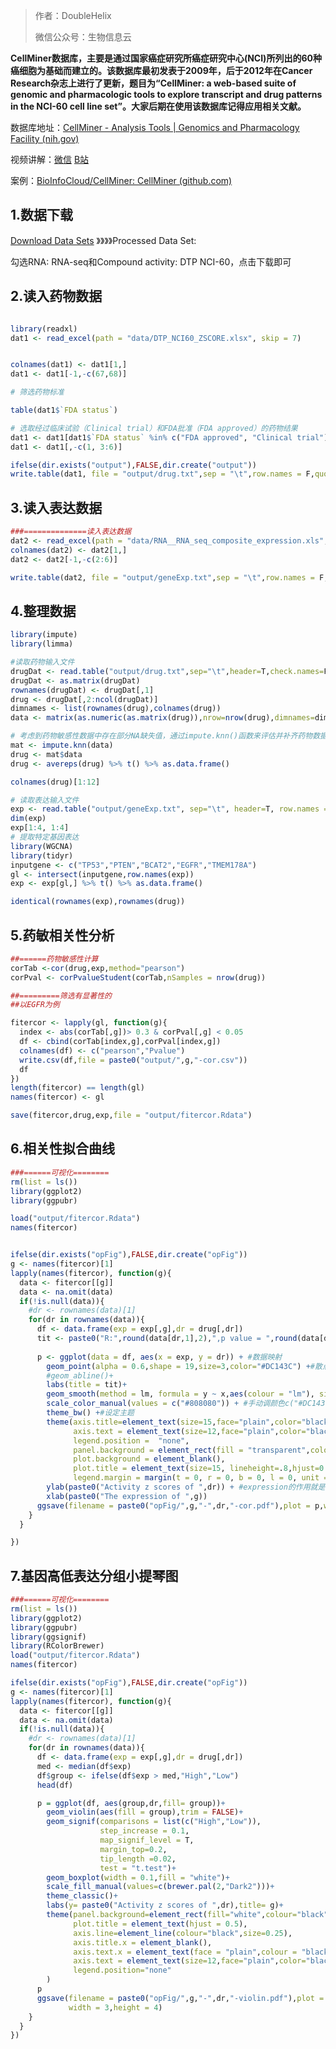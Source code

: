 

> 作者：DoubleHelix
>
> 微信公众号：生物信息云

**CellMiner数据库，主要是通过国家癌症研究所癌症研究中心(NCI)所列出的60种癌细胞为基础而建立的。该数据库最初发表于2009年，后于2012年在Cancer Research杂志上进行了更新，题目为“CellMiner: a web-based suite of genomic and pharmacologic tools to explore transcript and drug patterns in the NCI-60 cell line set”。大家后期在使用该数据库记得应用相关文献。**

数据库地址：[CellMiner - Analysis Tools | Genomics and Pharmacology Facility (nih.gov)](https://discover.nci.nih.gov/cellminer/)

视频讲解：[微信](https://mp.weixin.qq.com/s/eR9wmWJzPj6Oih717qWToA)   [B站](https://www.bilibili.com/video/BV1kP411c7Rs/?vd_source=ad7486d1c0a79f7459d20781ce805fbc)

案例：[BioInfoCloud/CellMiner: CellMiner (github.com)](https://github.com/BioInfoCloud/CellMiner)

## 1.数据下载

[Download Data Sets](https://discover.nci.nih.gov/cellminer/loadDownload.do) 》》》》Processed Data Set: 

勾选RNA: RNA-seq和Compound activity: DTP NCI-60，点击下载即可

## 2.读入药物数据

```R

library(readxl)
dat1 <- read_excel(path = "data/DTP_NCI60_ZSCORE.xlsx", skip = 7)


colnames(dat1) <- dat1[1,]
dat1 <- dat1[-1,-c(67,68)]

# 筛选药物标准

table(dat1$`FDA status`)

# 选取经过临床试验（Clinical trial）和FDA批准（FDA approved）的药物结果
dat1 <- dat1[dat1$`FDA status` %in% c("FDA approved", "Clinical trial"),]
dat1 <- dat1[,-c(1, 3:6)]

ifelse(dir.exists("output"),FALSE,dir.create("output"))
write.table(dat1, file = "output/drug.txt",sep = "\t",row.names = F,quote = F)
```

## 3.读入表达数据

```R
###==============读入表达数据
dat2 <- read_excel(path = "data/RNA__RNA_seq_composite_expression.xls", skip = 9)
colnames(dat2) <- dat2[1,]
dat2 <- dat2[-1,-c(2:6)]

write.table(dat2, file = "output/geneExp.txt",sep = "\t",row.names = F,quote = F)
```

## 4.整理数据

```R
library(impute)
library(limma)

#读取药物输入文件
drugDat <- read.table("output/drug.txt",sep="\t",header=T,check.names=F)
drugDat <- as.matrix(drugDat)
rownames(drugDat) <- drugDat[,1]
drug <- drugDat[,2:ncol(drugDat)]
dimnames <- list(rownames(drug),colnames(drug))
data <- matrix(as.numeric(as.matrix(drug)),nrow=nrow(drug),dimnames=dimnames)

# 考虑到药物敏感性数据中存在部分NA缺失值，通过impute.knn()函数来评估并补齐药物数据。其中，impute.knn()函数是一个使用最近邻平均来估算缺少的表达式数据的函数。
mat <- impute.knn(data)
drug <- mat$data
drug <- avereps(drug) %>% t() %>% as.data.frame()

colnames(drug)[1:12]

# 读取表达输入文件
exp <- read.table("output/geneExp.txt", sep="\t", header=T, row.names = 1, check.names=F)
dim(exp)
exp[1:4, 1:4]
# 提取特定基因表达
library(WGCNA)
library(tidyr)
inputgene <- c("TP53","PTEN","BCAT2","EGFR","TMEM178A")
gl <- intersect(inputgene,row.names(exp))
exp <- exp[gl,] %>% t() %>% as.data.frame()

identical(rownames(exp),rownames(drug))

```

## 5.药敏相关性分析

```R
##======药物敏感性计算
corTab <-cor(drug,exp,method="pearson")
corPval <- corPvalueStudent(corTab,nSamples = nrow(drug))

##=========筛选有显著性的
##以EGFR为例

fitercor <- lapply(gl, function(g){
  index <- abs(corTab[,g])> 0.3 & corPval[,g] < 0.05
  df <- cbind(corTab[index,g],corPval[index,g])
  colnames(df) <- c("pearson","Pvalue")
  write.csv(df,file = paste0("output/",g,"-cor.csv"))
  df
})
length(fitercor) == length(gl)
names(fitercor) <- gl

save(fitercor,drug,exp,file = "output/fitercor.Rdata")
```

## 6.相关性拟合曲线

```R
###======可视化========
rm(list = ls())
library(ggplot2)
library(ggpubr)

load("output/fitercor.Rdata")
names(fitercor)


ifelse(dir.exists("opFig"),FALSE,dir.create("opFig"))
g <- names(fitercor)[1]
lapply(names(fitercor), function(g){
  data <- fitercor[[g]]
  data <- na.omit(data)
  if(!is.null(data)){
    #dr <- rownames(data)[1]
    for(dr in rownames(data)){
      df <- data.frame(exp = exp[,g],dr = drug[,dr])
      tit <- paste0("R:",round(data[dr,1],2),",p value = ",round(data[dr,2],3))
      
      p <- ggplot(data = df, aes(x = exp, y = dr)) + #数据映射
        geom_point(alpha = 0.6,shape = 19,size=3,color="#DC143C") +#散点图，alpha就是点的透明度
        #geom_abline()+
        labs(title = tit)+
        geom_smooth(method = lm, formula = y ~ x,aes(colour = "lm"), size = 1.2,se = T)+
        scale_color_manual(values = c("#808080")) + #手动调颜色c("#DC143C","#00008B", "#808080")
        theme_bw() +#设定主题
        theme(axis.title=element_text(size=15,face="plain",color="black"),
              axis.text = element_text(size=12,face="plain",color="black"),
              legend.position =  "none",
              panel.background = element_rect(fill = "transparent",colour = "black"),
              plot.background = element_blank(),
              plot.title = element_text(size=15, lineheight=.8,hjust=0.5, face="plain"),
              legend.margin = margin(t = 0, r = 0, b = 0, l = 0, unit = "pt"))+
        ylab(paste0("Activity z scores of ",dr)) + #expression的作用就是让log10的10下标
        xlab(paste0("The expression of ",g))
      ggsave(filename = paste0("opFig/",g,"-",dr,"-cor.pdf"),plot = p,width = 5,height = 5)
    }
  }

})

```

## 7.基因高低表达分组小提琴图

```R
###======可视化========
rm(list = ls())
library(ggplot2)
library(ggpubr)
library(ggsignif)
library(RColorBrewer)
load("output/fitercor.Rdata")
names(fitercor)

ifelse(dir.exists("opFig"),FALSE,dir.create("opFig"))
g <- names(fitercor)[1]
lapply(names(fitercor), function(g){
  data <- fitercor[[g]]
  data <- na.omit(data)
  if(!is.null(data)){
    #dr <- rownames(data)[1]
    for(dr in rownames(data)){
      df <- data.frame(exp = exp[,g],dr = drug[,dr])
      med <- median(df$exp)
      df$group <- ifelse(df$exp > med,"High","Low")
      head(df)

      p = ggplot(df, aes(group,dr,fill= group))+ 
        geom_violin(aes(fill = group),trim = FALSE)+
        geom_signif(comparisons = list(c("High","Low")),
                    step_increase = 0.1,
                    map_signif_level = T,
                    margin_top=0.2,
                    tip_length =0.02,
                    test = "t.test")+
        geom_boxplot(width = 0.1,fill = "white")+
        scale_fill_manual(values=c(brewer.pal(2,"Dark2")))+
        theme_classic()+
        labs(y= paste0("Activity z scores of ",dr),title= g)+
        theme(panel.background=element_rect(fill="white",colour="black",size=0.25),
              plot.title = element_text(hjust = 0.5),
              axis.line=element_line(colour="black",size=0.25),
              axis.title.x = element_blank(),
              axis.text.x = element_text(face = "plain",colour = "black"),
              axis.text = element_text(size=12,face="plain",color="black"),
              legend.position="none"
        )
      p
      ggsave(filename = paste0("opFig/",g,"-",dr,"-violin.pdf"),plot = p,
             width = 3,height = 4)
    }
  }
})

```

